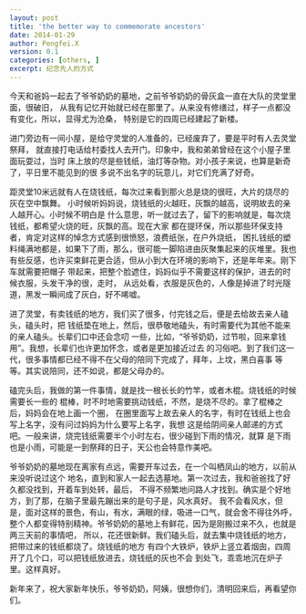 ```yaml
---
layout: post
title: 'the better way to commemorate ancestors'
date: 2014-01-29
author: Pengfei.X
version: 0.1
categories: [others, ]
excerpt: 纪念先人的方式
---
```


今天和爸妈一起去了爷爷奶奶的墓地，之前爷爷奶奶的骨灰盒一直在大队的灵堂里面，很破旧，
从我有记忆开始就已经在那里了。从来没有修缮过，样子一点都没有变化，所以，显得尤为沧桑，
特别是它的四周已经建起了新楼。

进门旁边有一间小屋，是给守灵堂的人准备的，已经废弃了，要是平时有人去灵堂祭拜，
就直接打电话给村委找人去开门。印象中，我和弟弟曾经在这个小屋子里面玩耍过，当时
床上放的尽是些钱纸，油灯等杂物。对小孩子来说，也算是新奇了，平日里不能见到的很
多说不出名字的玩意儿，对它们充满了好奇。

距灵堂10米远就有人在烧钱纸，每次过来看到那火总是烧的很旺，大片的烧尽的灰在空中飘舞。
小时候听妈妈说，烧钱纸的火越旺，灰飘的越高，说明故去的亲人越开心。小时候不明白是
什么意思，听一就过去了，留下的影响就是，每次烧钱纸，都希望火烧的旺，灰飘的高。现在大家
都在提环保，所以那些环保支持者，肯定对这样的悼念方式感到很愤怒，浪费纸张，在户外烧纸，
困扎钱纸的塑料绳满地都是，如果下了雨，那么，很可能一脚陷进由灰聚集起来的灰堆里。我也
有些反感，也许买束鲜花更合适，但从小到大在环境的影响下，还是年年来。刚下车就需要把帽子
带起来，把整个脸遮住，妈妈似乎不需要这样的保护，进去的时候衣服，头发干净的很，走时，
从远处看，衣服是灰色的，人像是掉进了时光隧道，黑发一瞬间成了灰白，好不唏嘘。

进了灵堂，有卖钱纸的地方，我们买了很多，付完钱之后，便是去给故去亲人磕头，磕头时，把
钱纸垫在地上，然后，很恭敬地磕头，有时需要代为其他不能来的亲人磕头。长辈们口中还会念叨
一些，比如，“爷爷奶奶，过节啦，回来拿钱用”。我想，长辈们也许更加怀念，或者是更加接近过去
的习俗吧。到了我们这一代，很多事情都已经不得不在父母的陪同下完成了，拜年，上坟，黑白喜事
等等。其实说陪同，还不如说，都是父母办的。

磕完头后，我做的第一件事情，就是找一根长长的竹竿，或者木棍。烧钱纸的时候需要长一些的
棍棒，时不时地需要挑动钱纸，不然，是烧不尽的。拿了棍棒之后，妈妈会在地上画一个圈，
在圈里面写上故去亲人的名字，有时在钱纸上也会写上名字，没有问过妈妈为什么要写上名字，我想
这是给阴间亲人邮递的方式吧。一般来讲，烧完钱纸需要半个小时左右，很少碰到下雨的情况，就算
是下雨也是小雨，可能是一到祭拜的日子，天公也会特意作美吧。

爷爷奶奶的墓地现在离家有点远，需要开车过去，在一个叫栖凤山的地方，以前从来没听说过这个
地名，直到和家人一起去选墓地。第一次过去，我和爸爸找了好久都没找到，开着车到处转，最后，
不得不频繁地问路人才找到。确实是个好地方，到了那，在脑子里最先蹦出来的是句子是，风水真好。
我不会看风水，但是，面对这样的景色，有山，有水，满眼的绿，吸进一口气，就会舍不得往外呼，
整个人都变得特别精神。爷爷奶奶的墓地上有鲜花，因为是刚搬过来不久，也就是两三天前的事情吧，
所以，花还很新鲜。我们磕头后，就去集中烧钱纸的地方，把带过来的钱纸都烧了。烧钱纸的地方
有四个大铁炉，铁炉上竖立着烟囱，四周开了几个口，可以把钱纸放进去，烧钱纸的灰也不会
到处飞，乖乖地沉在炉子里。这样真好。

新年来了，祝大家新年快乐，爷爷奶奶，阿姨，很想你们，清明回来后，再看望你们。
